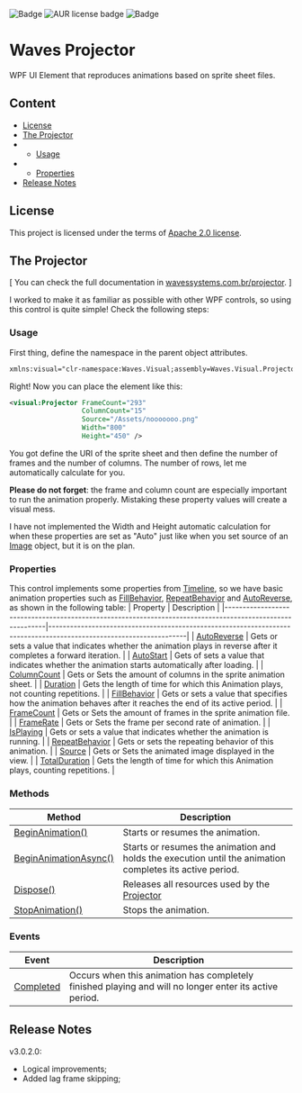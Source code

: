 ![Badge](https://img.shields.io/badge/.NET%20Framework-4.6.1-information??style=for-the-badge&logo=.NET&logoColor=white&color=512BD4)  ![AUR license badge](https://img.shields.io/badge/Apache-2.0-blue???style=for-the-badge&logo=apache)  ![Badge](https://img.shields.io/badge/Visual%20Studio-2022-information??style=for-the-badge&logo=VisualStudio&logoColor=white&color=512BD4)  
# Waves Projector

WPF UI Element that reproduces animations based on sprite sheet files.

## Content

<!--ts-->
*  [License](#License)
*  [The Projector](#the-projector)
* * [Usage](#usage)
* * [Properties](#properties)
* [Release Notes](#release-notes)
<!--te-->

## License
This project is licensed under the terms of [Apache 2.0 license](https://github.com/WAVES-Systems/Projector/blob/main/LICENSE).

## The Projector
[ You can check the full documentation in [wavessystems.com.br/projector](https://wavessystems.com.br/projector). ]

I worked to make it as familiar as possible with other WPF controls, so using this control is quite simple! Check the following steps:

### Usage
First thing, define the namespace in the parent object attributes.
```xml
xmlns:visual="clr-namespace:Waves.Visual;assembly=Waves.Visual.Projector"
```

Right! Now you can place the element like this:
```xml
<visual:Projector FrameCount="293"
                  ColumnCount="15"
                  Source="/Assets/nooooooo.png"
                  Width="800"
                  Height="450" />
```
You got define the URI of the sprite sheet and then define the number of frames and the number of columns. The number of rows, let me automatically calculate for you. 

**Please do not forget**: the frame and column count are especially important to run the animation properly. Mistaking these property values will create a visual mess.

I have not implemented the Width and Height automatic calculation for when these properties are set as "Auto" just like when you set source of an [Image](https://learn.microsoft.com/en-us/dotnet/api/system.windows.controls.image?view=windowsdesktop-7.0) object, but it is on the plan.

### Properties
This control implements some properties from [Timeline](https://learn.microsoft.com/en-us/dotnet/api/system.windows.media.animation.timeline?view=windowsdesktop-7.0), so we have basic animation properties such as [FillBehavior](https://wavessystems.com.br/projector/html/P_Waves_Visual_Projector_FillBehavior.htm), [RepeatBehavior](https://wavessystems.com.br/projector/html/P_Waves_Visual_Projector_RepeatBehavior.htm) and [AutoReverse](https://wavessystems.com.br/projector/html/P_Waves_Visual_Projector_AutoReverse.htm), as shown in the following table:
| Property                                                                                                 | Description                                                                                                        |
|----------------------------------------------------------------------------------------------------------|--------------------------------------------------------------------------------------------------------------------|
| [AutoReverse](https://wavessystems.com.br/projector/html/P_Waves_Visual_Projector_AutoReverse.htm)       | Gets or sets a value that indicates whether the animation plays in reverse after it completes a forward iteration. |
| [AutoStart](https://wavessystems.com.br/projector/html/P_Waves_Visual_Projector_AutoStart.htm)           | Gets of sets a value that indicates whether the animation starts automatically after loading.                      |
| [ColumnCount](https://wavessystems.com.br/projector/html/P_Waves_Visual_Projector_ColumnCount.htm)       | Gets or Sets the amount of columns in the sprite animation sheet.                                                  |
| [Duration](https://wavessystems.com.br/projector/html/P_Waves_Visual_Projector_Duration.htm)             | Gets the length of time for which this Animation plays, not counting repetitions.                                  |
| [FillBehavior](https://wavessystems.com.br/projector/html/P_Waves_Visual_Projector_FillBehavior.htm)     | Gets or sets a value that specifies how the animation behaves after it reaches the end of its active period.       |
| [FrameCount](https://wavessystems.com.br/projector/html/P_Waves_Visual_Projector_FrameCount.htm)         | Gets or Sets the amount of frames in the sprite animation file.                                                    |
| [FrameRate](https://wavessystems.com.br/projector/html/P_Waves_Visual_Projector_FrameRate.htm)           | Gets or Sets the frame per second rate of animation.                                                               |
| [IsPlaying](https://wavessystems.com.br/projector/html/P_Waves_Visual_Projector_IsPlaying.htm)           | Gets or sets a value that indicates whether the animation is running.                                              |
| [RepeatBehavior](https://wavessystems.com.br/projector/html/P_Waves_Visual_Projector_RepeatBehavior.htm) | Gets or sets the repeating behavior of this animation.                                                             |
| [Source](https://wavessystems.com.br/projector/html/P_Waves_Visual_Projector_Source.htm)                 | Gets or Sets the animated image displayed in the view.                                                             |
| [TotalDuration](https://wavessystems.com.br/projector/html/P_Waves_Visual_Projector_TotalDuration.htm)   | Gets the length of time for which this Animation plays, counting repetitions.                                      |

### Methods

| Method              | Description                                                                                              |
|---------------------|----------------------------------------------------------------------------------------------------------|
| [BeginAnimation()](https://wavessystems.com.br/projector/html/M_Waves_Visual_Projector_BeginAnimation.htm)    | Starts or resumes the animation.                                                                         |
| [BeginAnimationAsync()](https://wavessystems.com.br/projector/html/M_Waves_Visual_Projector_BeginAnimationAsync.htm) | Starts or resumes the animation and holds the execution until the animation completes its active period. |
| [Dispose()](https://wavessystems.com.br/projector/html/M_Waves_Visual_Projector_Dispose.htm)       | Releases all resources used by the [Projector](https://wavessystems.com.br/projector/html/T_Waves_Visual_Projector.htm)                                                                                    |
| [StopAnimation()](https://wavessystems.com.br/projector/html/M_Waves_Visual_Projector_StopAnimation.htm)       | Stops the animation.                                                                                   

### Events
| Event     | Description                                                                                           |
|-----------|-------------------------------------------------------------------------------------------------------|
| [Completed](https://wavessystems.com.br/projector/html/E_Waves_Visual_Projector_Completed.htm) | Occurs when this animation has completely finished playing and will no longer enter its active period. |

## Release Notes
v3.0.2.0:  
* Logical improvements;
* Added lag frame skipping;

